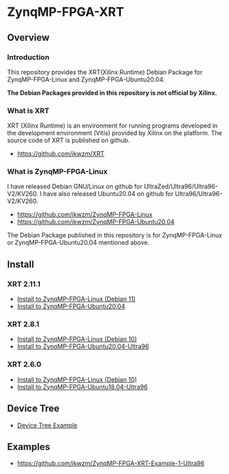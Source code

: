 ZynqMP-FPGA-XRT
=====================================================================

Overview
---------------------------------------------------------------------

### Introduction

This repository provides the XRT(Xilinx Runtime) Debian Package for ZynqMP-FPGA-Linux and ZynqMP-FPGA-Ubuntu20.04.

**The Debian Packages provided in this repository is not official by Xilinx.**

### What is XRT

XRT (Xilinx Runtime) is an environment for running programs developed in the development environment (Vitis) provided by Xilinx on the platform.
The source code of XRT is published on github.

  * https://github.com/ikwzm/XRT

### What is ZynqMP-FPGA-Linux

I have released Debian GNU/Linux on github for UltraZed/Ultra96/Ultra96-V2/KV260.
I have also released Ubuntu20.04 on github for Ultra96/Ultra96-V2/KV260.

  * https://github.com/ikwzm/ZynqMP-FPGA-Linux
  * https://github.com/ikwzm/ZynqMP-FPGA-Ubuntu20.04

The Debian Package published in this repository is for ZynqMP-FPGA-Linux
or ZynqMP-FPGA-Ubuntu20.04 mentioned above.


Install
---------------------------------------------------------------------

### XRT 2.11.1 

 * [Install to ZynqMP-FPGA-Linux (Debian 11)](docs/install/xrt_2.11.0_Debian_11.md)
 * [Install to ZynqMP-FPGA-Ubuntu20.04](docs/install/xrt_2.11.0_Ubuntu_20.04.md)

### XRT 2.8.1 

 * [Install to ZynqMP-FPGA-Linux (Debian 10)](docs/install/xrt_2.8.1_Debian_10.md)
 * [Install to ZynqMP-FPGA-Ubuntu20.04-Ultra96](docs/install/xrt_2.8.1_Ubuntu_20.04.md)

### XRT 2.6.0 

 * [Install to ZynqMP-FPGA-Linux (Debian 10)](docs/install/xrt_2.6.0_Ubuntu_18.04.md)
 * [Install to ZynqMP-FPGA-Ubuntu18.04-Ultra96](docs/install/xrt_2.6.0_Ubuntu_18.04.md)

Device Tree
---------------------------------------------------------------------

 * [Device Tree Example](docs/others/devicetree.md)

Examples
---------------------------------------------------------------------

 * https://github.com/ikwzm/ZynqMP-FPGA-XRT-Example-1-Ultra96

